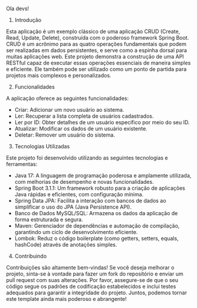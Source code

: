 Ola devs!

1. Introdução

Esta aplicação é um exemplo clássico de uma aplicação CRUD (Create, Read, Update, Delete), construída com o poderoso framework Spring Boot. CRUD é um acrônimo para as quatro operações fundamentais que podem ser realizadas em dados persistentes, e serve como a espinha dorsal para muitas aplicações web. Este projeto demonstra a construção de uma API RESTful capaz de executar essas operações essenciais de maneira simples e eficiente. Ele também pode ser utilizado como um ponto de partida para projetos mais complexos e personalizados.

2. Funcionalidades

A aplicação oferece as seguintes funcionalidades:

- Criar: Adicionar um novo usuário ao sistema.
- Ler: Recuperar a lista completa de usuários cadastrados.
- Ler por ID: Obter detalhes de um usuário específico por meio do seu ID.
- Atualizar: Modificar os dados de um usuário existente.
- Deletar: Remover um usuário do sistema.

3. Tecnologias Utilizadas

Este projeto foi desenvolvido utilizando as seguintes tecnologias e ferramentas:

- Java 17: A linguagem de programação poderosa e amplamente utilizada, com melhorias de desempenho e novas funcionalidades.
- Spring Boot 3.1.1: Um framework robusto para a criação de aplicações Java rápidas e eficientes, com configuração mínima.
- Spring Data JPA: Facilita a interação com bancos de dados ao simplificar o uso do JPA (Java Persistence API).
- Banco de Dados MySQL/SQL: Armazena os dados da aplicação de forma estruturada e segura.
- Maven: Gerenciador de dependências e automação de compilação, garantindo um ciclo de desenvolvimento eficiente.
- Lombok: Reduz o código boilerplate (como getters, setters, equals, hashCode) através de anotações simples.
4. Contribuindo

Contribuições são altamente bem-vindas! Se você deseja melhorar o projeto, sinta-se à vontade para fazer um fork do repositório e enviar um pull request com suas alterações. Por favor, assegure-se de que o seu código segue os padrões de codificação estabelecidos e inclui testes adequados para garantir a integridade do projeto. Juntos, podemos tornar este template ainda mais poderoso e abrangente!
